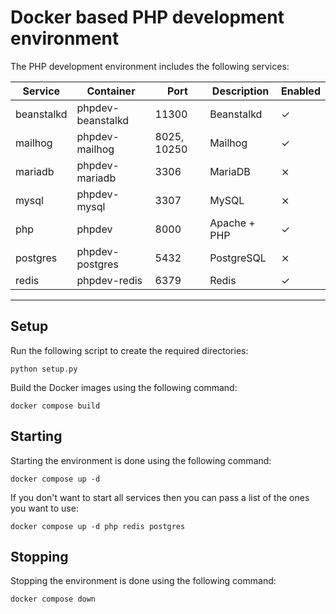 # Docker based PHP development environment

The PHP development environment includes the following services:

| Service    | Container         | Port        | Description  | Enabled |
|------------|-------------------|-------------|--------------|---------|
| beanstalkd | phpdev-beanstalkd | 11300       | Beanstalkd   | ✓       |
| mailhog    | phpdev-mailhog    | 8025, 10250 | Mailhog      | ✓       |
| mariadb    | phpdev-mariadb    | 3306        | MariaDB      | ⨯       |
| mysql      | phpdev-mysql      | 3307        | MySQL        | ⨯       |
| php        | phpdev            | 8000        | Apache + PHP | ✓       |
| postgres   | phpdev-postgres   | 5432        | PostgreSQL   | ⨯       |
| redis      | phpdev-redis      | 6379        | Redis        | ✓       |

-----------

## Setup

Run the following script to create the required directories:

```
python setup.py
```

Build the Docker images using the following command:

```
docker compose build
```

## Starting

Starting the environment is done using the following command:

```
docker compose up -d
```

If you don't want to start all services then you can pass a list of the ones you want to use:

```
docker compose up -d php redis postgres
```

## Stopping

Stopping the environment is done using the following command:

```
docker compose down
```
